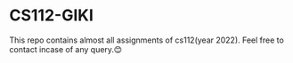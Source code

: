 # CS112-GIKI
This repo contains almost all assignments of cs112(year 2022). Feel free to contact incase of any query.😊
